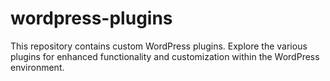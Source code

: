 # wordpress-plugins
This repository contains custom WordPress plugins. Explore the various plugins for enhanced functionality and customization within the WordPress environment.
